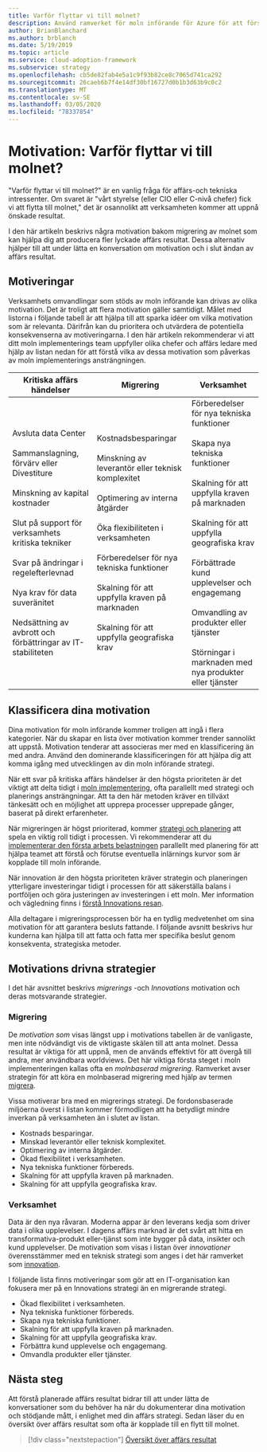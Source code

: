```yaml
---
title: Varför flyttar vi till molnet?
description: Använd ramverket för moln införande för Azure för att förstå motivationen bakom migreringen av molnet som kan hjälpa dig att producera fler lyckade affärs resultat.
author: BrianBlanchard
ms.author: brblanch
ms.date: 5/19/2019
ms.topic: article
ms.service: cloud-adoption-framework
ms.subservice: strategy
ms.openlocfilehash: cb5de82fab4e5a1c9f93b82ce8c7065d741ca292
ms.sourcegitcommit: 26caeb6b7f4e14df30bf16727d0b1b3d63b9c0c2
ms.translationtype: MT
ms.contentlocale: sv-SE
ms.lasthandoff: 03/05/2020
ms.locfileid: "78337854"
---
```

<!-- markdownlint-disable MD026 -->

# <a name="motivations-why-are-we-moving-to-the-cloud"></a>Motivation: Varför flyttar vi till molnet?

"Varför flyttar vi till molnet?" är en vanlig fråga för affärs-och tekniska intressenter. Om svaret är "vårt styrelse (eller CIO eller C-nivå chefer) fick vi att flytta till molnet," det är osannolikt att verksamheten kommer att uppnå önskade resultat.

I den här artikeln beskrivs några motivation bakom migrering av molnet som kan hjälpa dig att producera fler lyckade affärs resultat. Dessa alternativ hjälper till att under lätta en konversation om motivation och i slut ändan av affärs resultat.

## <a name="motivations"></a>Motiveringar

Verksamhets omvandlingar som stöds av moln införande kan drivas av olika motivation. Det är troligt att flera motivation gäller samtidigt. Målet med listorna i följande tabell är att hjälpa till att sparka idéer om vilka motivation som är relevanta. Därifrån kan du prioritera och utvärdera de potentiella konsekvenserna av motiveringarna. I den här artikeln rekommenderar vi att ditt moln implementerings team uppfyller olika chefer och affärs ledare med hjälp av listan nedan för att förstå vilka av dessa motivation som påverkas av moln implementerings ansträngningen.

<!-- markdownlint-disable MD033 -->

| Kritiska affärs händelser | Migrering | Verksamhet |
|---|---|---|
| Avsluta data Center<br/><br/>Sammanslagning, förvärv eller Divestiture<br/><br/>Minskning av kapital kostnader<br/><br/>Slut på support för verksamhets kritiska tekniker<br/><br/>Svar på ändringar i regelefterlevnad<br/><br/>Nya krav för data suveränitet<br/><br/>Nedsättning av avbrott och förbättringar av IT-stabiliteten | Kostnadsbesparingar<br/><br/>Minskning av leverantör eller teknisk komplexitet<br/><br/>Optimering av interna åtgärder<br/><br/>Öka flexibiliteten i verksamheten<br/><br/>Förberedelser för nya tekniska funktioner<br/><br/>Skalning för att uppfylla kraven på marknaden<br/><br/>Skalning för att uppfylla geografiska krav | Förberedelser för nya tekniska funktioner<br/><br/>Skapa nya tekniska funktioner<br/><br/>Skalning för att uppfylla kraven på marknaden<br/><br/>Skalning för att uppfylla geografiska krav<br/><br/>Förbättrade kund upplevelser och engagemang<br/><br/>Omvandling av produkter eller tjänster<br/><br/>Störningar i marknaden med nya produkter eller tjänster |

## <a name="classify-your-motivations"></a>Klassificera dina motivation

Dina motivation för moln införande kommer troligen att ingå i flera kategorier. När du skapar en lista över motivation kommer trender sannolikt att uppstå. Motivation tenderar att associeras mer med en klassificering än med andra. Använd den dominerande klassificeringen för att hjälpa dig att komma igång med utvecklingen av din moln införande strategi.

När ett svar på kritiska affärs händelser är den högsta prioriteten är det viktigt att delta tidigt i [moln implementering](../getting-started/migrate.md#cloud-implementation), ofta parallellt med strategi och planerings ansträngningar. Att ta den här metoden kräver en tillväxt tänkesätt och en möjlighet att upprepa processer upprepade gånger, baserat på direkt erfarenheter.

När migreringen är högst prioriterad, kommer [strategi och planering](../getting-started/migrate.md#cloud-strategy-and-planning) att spela en viktig roll tidigt i processen. Vi rekommenderar att du [implementerar den första arbets belastningen](../getting-started/migrate.md#cloud-implementation) parallellt med planering för att hjälpa teamet att förstå och förutse eventuella inlärnings kurvor som är kopplade till moln införande.

När innovation är den högsta prioriteten kräver strategin och planeringen ytterligare investeringar tidigt i processen för att säkerställa balans i portföljen och göra justeringen av investeringen i ett moln. Mer information och vägledning finns i [förstå Innovations resan](../getting-started/innovate.md).

Alla deltagare i migreringsprocessen bör ha en tydlig medvetenhet om sina motivation för att garantera besluts fattande. I följande avsnitt beskrivs hur kunderna kan hjälpa till att fatta och fatta mer specifika beslut genom konsekventa, strategiska metoder.

## <a name="motivation-driven-strategies"></a>Motivations drivna strategier

I det här avsnittet beskrivs *migrerings* -och *Innovations* motivation och deras motsvarande strategier.

### <a name="migration"></a>Migrering

De *motivation som* visas längst upp i motivations tabellen är de vanligaste, men inte nödvändigt vis de viktigaste skälen till att anta molnet. Dessa resultat är viktiga för att uppnå, men de används effektivt för att övergå till andra, mer användbara worldviews. Det här viktiga första steget i moln implementeringen kallas ofta en *molnbaserad migrering*. Ramverket avser strategin för att köra en molnbaserad migrering med hjälp av termen [migrera](../getting-started/migrate.md).

Vissa motiverar bra med en migrerings strategi. De fordonsbaserade miljöerna överst i listan kommer förmodligen att ha betydligt mindre inverkan på verksamheten än i slutet av listan.

- Kostnads besparingar.
- Minskad leverantör eller teknisk komplexitet.
- Optimering av interna åtgärder.
- Ökad flexibilitet i verksamheten.
- Nya tekniska funktioner förbereds.
- Skalning för att uppfylla kraven på marknaden.
- Skalning för att uppfylla geografiska krav.

### <a name="innovation"></a>Verksamhet

Data är den nya råvaran. Moderna appar är den leverans kedja som driver data i olika upplevelser. I dagens affärs marknad är det svårt att hitta en transformativa-produkt eller-tjänst som inte bygger på data, insikter och kund upplevelser. De motivation som visas i listan över *innovationer* överensstämmer med en teknisk strategi som anges i det här ramverket som [innovation](../getting-started/innovate.md).

I följande lista finns motiveringar som gör att en IT-organisation kan fokusera mer på en Innovations strategi än en migrerande strategi.

- Ökad flexibilitet i verksamheten.
- Nya tekniska funktioner förbereds.
- Skapa nya tekniska funktioner.
- Skalning för att uppfylla kraven på marknaden.
- Skalning för att uppfylla geografiska krav.
- Förbättra kund upplevelse och engagemang.
- Omvandla produkter eller tjänster.

## <a name="next-steps"></a>Nästa steg

Att förstå planerade affärs resultat bidrar till att under lätta de konversationer som du behöver ha när du dokumenterar dina motivation och stödjande mått, i enlighet med din affärs strategi. Sedan läser du en översikt över affärs resultat som ofta är kopplade till en flytt till molnet.

> [!div class="nextstepaction"]
> [Översikt över affärs resultat](./business-outcomes/index.md)
